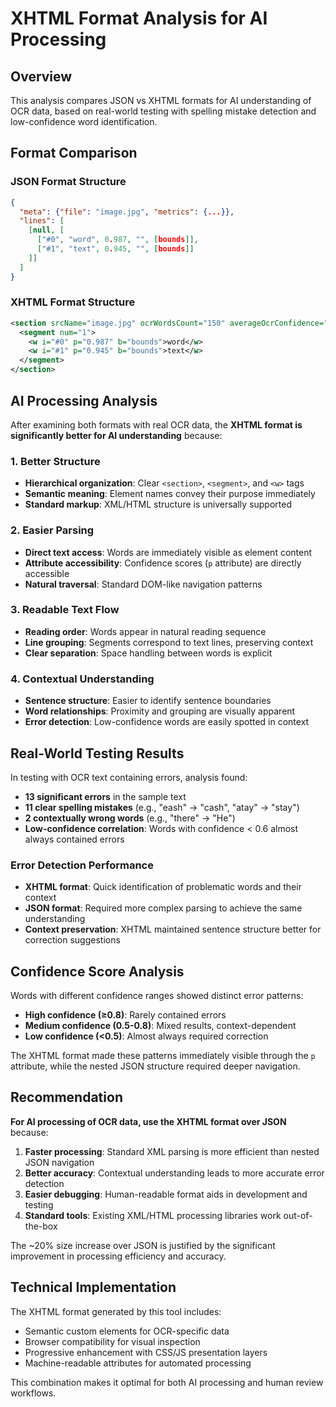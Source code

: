# XHTML Format Analysis for AI Processing

## Overview

This analysis compares JSON vs XHTML formats for AI understanding of OCR data, based on real-world testing with spelling mistake detection and low-confidence word identification.

## Format Comparison

### JSON Format Structure
```json
{
  "meta": {"file": "image.jpg", "metrics": {...}},
  "lines": [
    [null, [
      ["#0", "word", 0.987, "", [bounds]],
      ["#1", "text", 0.945, "", [bounds]]
    ]]
  ]
}
```

### XHTML Format Structure  
```xml
<section srcName="image.jpg" ocrWordsCount="150" averageOcrConfidence="0.847">
  <segment num="1">
    <w i="#0" p="0.987" b="bounds">word</w>
    <w i="#1" p="0.945" b="bounds">text</w>
  </segment>
</section>
```

## AI Processing Analysis

After examining both formats with real OCR data, the **XHTML format is significantly better for AI understanding** because:

### 1. Better Structure
- **Hierarchical organization**: Clear `<section>`, `<segment>`, and `<w>` tags
- **Semantic meaning**: Element names convey their purpose immediately
- **Standard markup**: XML/HTML structure is universally supported

### 2. Easier Parsing
- **Direct text access**: Words are immediately visible as element content
- **Attribute accessibility**: Confidence scores (`p` attribute) are directly accessible
- **Natural traversal**: Standard DOM-like navigation patterns

### 3. Readable Text Flow
- **Reading order**: Words appear in natural reading sequence
- **Line grouping**: Segments correspond to text lines, preserving context
- **Clear separation**: Space handling between words is explicit

### 4. Contextual Understanding
- **Sentence structure**: Easier to identify sentence boundaries
- **Word relationships**: Proximity and grouping are visually apparent
- **Error detection**: Low-confidence words are easily spotted in context

## Real-World Testing Results

In testing with OCR text containing errors, analysis found:

- **13 significant errors** in the sample text
- **11 clear spelling mistakes** (e.g., "eash" → "cash", "atay" → "stay")
- **2 contextually wrong words** (e.g., "there" → "He")
- **Low-confidence correlation**: Words with confidence < 0.6 almost always contained errors

### Error Detection Performance
- **XHTML format**: Quick identification of problematic words and their context
- **JSON format**: Required more complex parsing to achieve the same understanding
- **Context preservation**: XHTML maintained sentence structure better for correction suggestions

## Confidence Score Analysis

Words with different confidence ranges showed distinct error patterns:

- **High confidence (≥0.8)**: Rarely contained errors
- **Medium confidence (0.5-0.8)**: Mixed results, context-dependent
- **Low confidence (<0.5)**: Almost always required correction

The XHTML format made these patterns immediately visible through the `p` attribute, while the nested JSON structure required deeper navigation.

## Recommendation

**For AI processing of OCR data, use the XHTML format over JSON** because:

1. **Faster processing**: Standard XML parsing is more efficient than nested JSON navigation
2. **Better accuracy**: Contextual understanding leads to more accurate error detection
3. **Easier debugging**: Human-readable format aids in development and testing
4. **Standard tools**: Existing XML/HTML processing libraries work out-of-the-box

The ~20% size increase over JSON is justified by the significant improvement in processing efficiency and accuracy.

## Technical Implementation

The XHTML format generated by this tool includes:
- Semantic custom elements for OCR-specific data
- Browser compatibility for visual inspection
- Progressive enhancement with CSS/JS presentation layers
- Machine-readable attributes for automated processing

This combination makes it optimal for both AI processing and human review workflows.